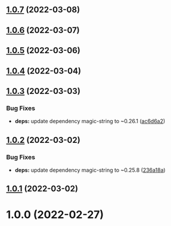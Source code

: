 ## [1.0.7](https://github.com/donmahallem/rollup-plugin-shebang/compare/v1.0.6...v1.0.7) (2022-03-08)

## [1.0.6](https://github.com/donmahallem/rollup-plugin-shebang/compare/v1.0.5...v1.0.6) (2022-03-07)

## [1.0.5](https://github.com/donmahallem/rollup-plugin-shebang/compare/v1.0.4...v1.0.5) (2022-03-06)

## [1.0.4](https://github.com/donmahallem/rollup-plugin-shebang/compare/v1.0.3...v1.0.4) (2022-03-04)

## [1.0.3](https://github.com/donmahallem/rollup-plugin-shebang/compare/v1.0.2...v1.0.3) (2022-03-03)


### Bug Fixes

* **deps:** update dependency magic-string to ~0.26.1 ([ac6d6a2](https://github.com/donmahallem/rollup-plugin-shebang/commit/ac6d6a20e1454800ed0e6d6767477a543f5d72d1))

## [1.0.2](https://github.com/donmahallem/rollup-plugin-shebang/compare/v1.0.1...v1.0.2) (2022-03-02)


### Bug Fixes

* **deps:** update dependency magic-string to ~0.25.8 ([236a18a](https://github.com/donmahallem/rollup-plugin-shebang/commit/236a18acbecdb9fd70c27edf1da53eaa11357b6b))

## [1.0.1](https://github.com/donmahallem/rollup-plugin-shebang/compare/v1.0.0...v1.0.1) (2022-03-02)

# 1.0.0 (2022-02-27)
